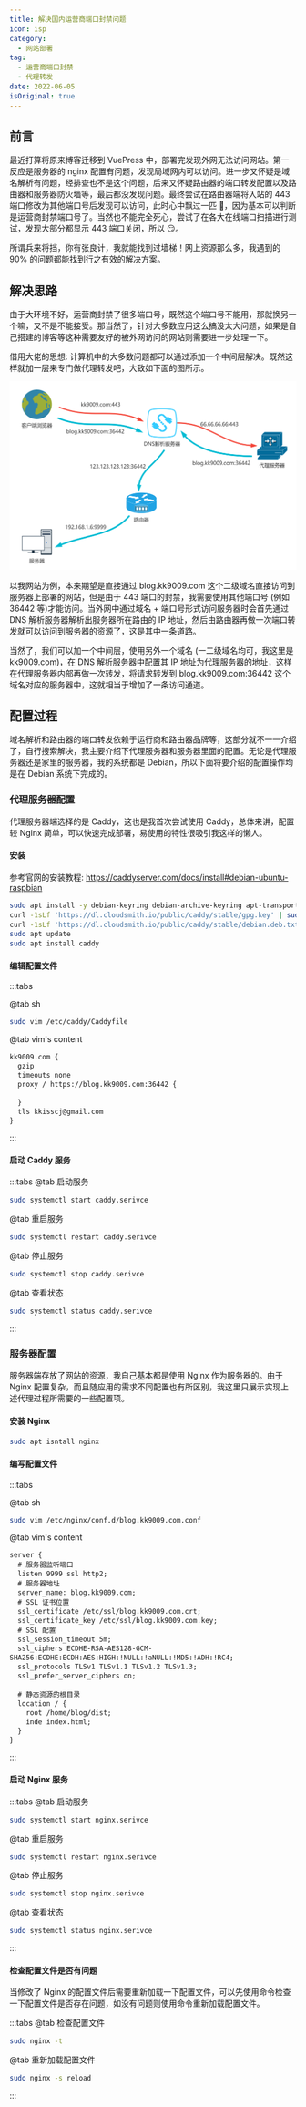 ```yaml
---
title: 解决国内运营商端口封禁问题
icon: isp
category:
  - 网站部署
tag:
  - 运营商端口封禁
  - 代理转发
date: 2022-06-05
isOriginal: true
---
```


## 前言

最近打算将原来博客迁移到 VuePress 中，部署完发现外网无法访问网站。第一反应是服务器的 nginx 配置有问题，发现局域网内可以访问。进一步又怀疑是域名解析有问题，经排查也不是这个问题，后来又怀疑路由器的端口转发配置以及路由器和服务器防火墙等，最后都没发现问题。最终尝试在路由器端将入站的 443 端口修改为其他端口号后发现可以访问，此时心中飘过一匹 🐎，因为基本可以判断是运营商封禁端口号了。当然也不能完全死心，尝试了在各大在线端口扫描进行测试，发现大部分都显示 443 端口关闭，所以 😏。

所谓兵来将挡，你有张良计，我就能找到过墙梯！网上资源那么多，我遇到的 90% 的问题都能找到行之有效的解决方案。

## 解决思路

由于大环境不好，运营商封禁了很多端口号，既然这个端口号不能用，那就换另一个嘛，又不是不能接受。那当然了，针对大多数应用这么搞没太大问题，如果是自己搭建的博客等这种需要友好的被外网访问的网站则需要进一步处理一下。

借用大佬的思想: 计算机中的大多数问题都可以通过添加一个中间层解决。既然这样就加一层来专门做代理转发吧，大致如下面的图所示。

![proxy_prot_forward](./proxy_port_forward.png)

以我网站为例，本来期望是直接通过 blog.kk9009.com 这个二级域名直接访问到服务器上部署的网站，但是由于 443 端口的封禁，我需要使用其他端口号 (例如 36442 等)才能访问。当外网中通过域名 + 端口号形式访问服务器时会首先通过 DNS 解析服务器解析出服务器所在路由的 IP 地址，然后由路由器再做一次端口转发就可以访问到服务器的资源了，这是其中一条道路。

当然了，我们可以加一个中间层，使用另外一个域名 (一二级域名均可，我这里是 kk9009.com)，在 DNS 解析服务器中配置其 IP 地址为代理服务器的地址，这样在代理服务器内部再做一次转发，将请求转发到 blog.kk9009.com:36442 这个域名对应的服务器中，这就相当于增加了一条访问通道。

## 配置过程

域名解析和路由器的端口转发依赖于运行商和路由器品牌等，这部分就不一一介绍了，自行搜索解决，我主要介绍下代理服务器和服务器里面的配置。无论是代理服务器还是家里的服务器，我的系统都是 Debian，所以下面将要介绍的配置操作均是在 Debian 系统下完成的。

### 代理服务器配置

代理服务器端选择的是 Caddy，这也是我首次尝试使用 Caddy，总体来讲，配置较 Nginx 简单，可以快速完成部署，易使用的特性很吸引我这样的懒人。

#### 安装

参考官网的安装教程: <https://caddyserver.com/docs/install#debian-ubuntu-raspbian>

```sh
sudo apt install -y debian-keyring debian-archive-keyring apt-transport-https
curl -1sLf 'https://dl.cloudsmith.io/public/caddy/stable/gpg.key' | sudo gpg --dearmor -o /usr/share/keyrings/caddy-stable-archive-keyring.gpg
curl -1sLf 'https://dl.cloudsmith.io/public/caddy/stable/debian.deb.txt' | sudo tee /etc/apt/sources.list.d/caddy-stable.list
sudo apt update
sudo apt install caddy
```

#### 编辑配置文件

:::tabs

@tab sh

```sh
sudo vim /etc/caddy/Caddyfile
```

@tab vim's content

```vim
kk9009.com {
  gzip
  timeouts none
  proxy / https://blog.kk9009.com:36442 {

  }
  tls kkisscj@gmail.com
}
```

:::

#### 启动 Caddy 服务

:::tabs
@tab 启动服务

```sh
sudo systemctl start caddy.serivce
```

@tab 重启服务

```sh
sudo systemctl restart caddy.serivce
```

@tab 停止服务

```sh
sudo systemctl stop caddy.serivce
```

@tab 查看状态

```sh
sudo systemctl status caddy.serivce
```

:::

### 服务器配置

服务器端存放了网站的资源，我自己基本都是使用 Nginx 作为服务器的。由于 Nginx 配置复杂，而且随应用的需求不同配置也有所区别，我这里只展示实现上述代理过程所需要的一些配置项。

#### 安装 Nginx

```sh
sudo apt isntall nginx
```

#### 编写配置文件

:::tabs

@tab sh

```sh
sudo vim /etc/nginx/conf.d/blog.kk9009.com.conf
```

@tab vim's content

```vim
server {
  # 服务器监听端口
  listen 9999 ssl http2;
  # 服务器地址
  server_name: blog.kk9009.com;
  # SSL 证书位置
  ssl_certificate /etc/ssl/blog.kk9009.com.crt;
  ssl_certificate_key /etc/ssl/blog.kk9009.com.key;
  # SSL 配置
  ssl_session_timeout 5m;
  ssl_ciphers ECDHE-RSA-AES128-GCM-SHA256:ECDHE:ECDH:AES:HIGH:!NULL:!aNULL:!MD5:!ADH:!RC4;
  ssl_protocols TLSv1 TLSv1.1 TLSv1.2 TLSv1.3;
  ssl_prefer_server_ciphers on;

  # 静态资源的根目录
  location / {
    root /home/blog/dist;
    inde index.html;
  }
}

```

:::

#### 启动 Nginx 服务

:::tabs
@tab 启动服务

```sh
sudo systemctl start nginx.serivce
```

@tab 重启服务

```sh
sudo systemctl restart nginx.serivce
```

@tab 停止服务

```sh
sudo systemctl stop nginx.serivce
```

@tab 查看状态

```sh
sudo systemctl status nginx.serivce
```

:::

#### 检查配置文件是否有问题

当修改了 Nginx 的配置文件后需要重新加载一下配置文件，可以先使用命令检查一下配置文件是否存在问题，如没有问题则使用命令重新加载配置文件。

:::tabs
@tab 检查配置文件

```sh
sudo nginx -t
```

@tab 重新加载配置文件

```sh
sudo nginx -s reload
```

:::
